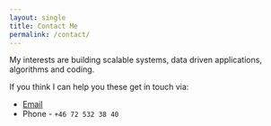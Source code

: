 ```yaml
---
layout: single
title: Contact Me
permalink: /contact/
---
```


My interests are building scalable systems, data driven applications,
algorithms and coding. 

If you think I can help you these get in touch via:
  - [Email](mailto:anish749@gmail.com)
  - Phone - ```+46 72 532 38 40```
